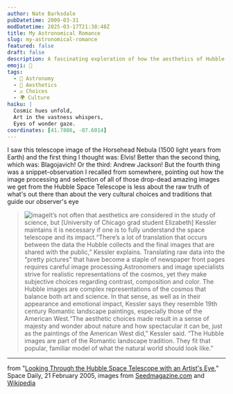 ```yaml
---
author: Nate Barksdale
pubDatetime: 2009-03-31
modDatetime: 2025-03-17T21:38:48Z
title: My Astronomical Romance
slug: my-astronomical-romance
featured: false
draft: false
description: A fascinating exploration of how the aesthetics of Hubble Space Telescope images reflect cultural choices, blending art and science to inspire a sense of wonder about the cosmos.
emoji: 🎨
tags:
  - 🌌 Astronomy
  - 🎨 Aesthetics
  - ⚖️ Choices
  - 🌍 Culture
haiku: |
  Cosmic hues unfold,  
  Art in the vastness whispers,  
  Eyes of wonder gaze.
coordinates: [41.7886, -87.6014]
---
```


I saw this telescope image of the Horsehead Nebula (1500 light years from Earth) and the first thing I thought was: Elvis! Better than the second thing, which was: Blagojavich! Or the third: Andrew Jackson! But the fourth thing was a snippet-observation I recalled from somewhere, pointing out how the image processing and selection of all of those drop-dead amazing images we get from the Hubble Space Telescope is less about the raw truth of what's out there than about the very cultural choices and traditions that guide our observer's eye

> ![image](http://culture-making.com/media/gallacticelvis.jpg)It’s not often that aesthetics are considered in the study of science, but [University of Chicago grad student Elizabeth] Kessler maintains it is necessary if one is to fully understand the space telescope and its impact.“There’s a lot of translation that occurs between the data the Hubble collects and the final images that are shared with the public,” Kessler explains. Translating raw data into the “pretty pictures” that have become a staple of newspaper front pages requires careful image processing.Astronomers and image specialists strive for realistic representations of the cosmos, yet they make subjective choices regarding contrast, composition and color. The Hubble images are complex representations of the cosmos that balance both art and science. In that sense, as well as in their appearance and emotional impact, Kessler says they resemble 19th century Romantic landscape paintings, especially those of the American West.“The aesthetic choices made result in a sense of majesty and wonder about nature and how spectacular it can be, just as the paintings of the American West did,” Kessler said. “The Hubble images are part of the Romantic landscape tradition. They fit that popular, familiar model of what the natural world should look like.”

---

from "[Looking Through the Hubble Space Telescope with an Artist's Eye](http://www.spacedaily.com/news/hubble-05i.html)," Space Daily, 21 February 2005, images from [Seedmagazine.com](http://seedmagazine.com/IYA2009/From-Earth-to-the-Universe.html#0) and [Wikipedia](http://en.wikipedia.org/wiki/Elvis_Presley)
